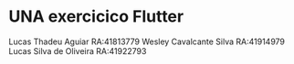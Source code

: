 # UNA exercicico Flutter
Lucas Thadeu Aguiar 
RA:41813779
Wesley Cavalcante Silva 
RA:41914979
Lucas Silva de Oliveira
RA:41922793
